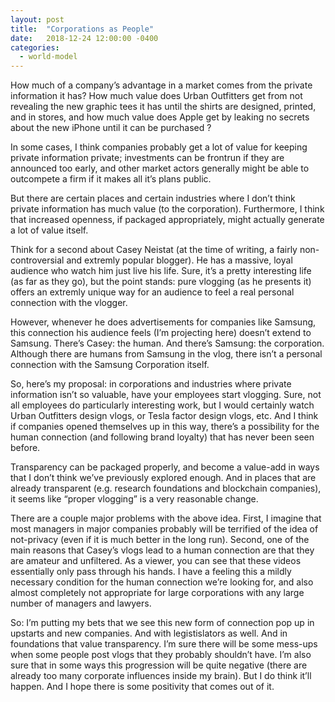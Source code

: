 ```yaml
---
layout: post
title:  "Corporations as People"
date:   2018-12-24 12:00:00 -0400
categories:
  - world-model
---
```

How much of a company’s advantage in a market comes from the private information it has? How much value does Urban Outfitters get from not revealing the new graphic tees it has until the shirts are designed, printed, and in stores, and how much value does Apple get by leaking no secrets about the new iPhone until it can be purchased ? 

In some cases, I think companies probably get a lot of value for keeping private information private; investments can be frontrun if they are announced too early, and other market actors generally might be able to outcompete a firm if it makes all it’s plans public. 

But there are certain places and certain industries where I don’t think private information has much value (to the corporation). Furthermore, I think that increased openness, if packaged appropriately, might actually generate a lot of value itself. 

Think for a second about Casey Neistat (at the time of writing, a fairly non-controversial and extremly popular blogger). He has a massive, loyal audience who watch him just live his life. Sure, it’s a pretty interesting life (as far as they go), but the point stands: pure vlogging (as he presents it) offers an extremly unique way for an audience to feel a real personal connection with the vlogger. 

However, whenever he does advertisements for companies like Samsung, this connection his audience feels (I’m projecting here) doesn’t extend to Samsung. There’s Casey: the human. And there’s Samsung: the corporation. Although there are humans from Samsung in the vlog, there isn’t a personal connection with the Samsung Corporation itself. 

So, here’s my proposal: in corporations and industries where private information isn’t so valuable, have your employees start vlogging. Sure, not all employees do particularly interesting work, but I would certainly watch Urban Outfitters design vlogs, or Tesla factor design vlogs, etc. And I think if companies opened themselves up in this way, there’s a possibility for the human connection (and following brand loyalty) that has never been seen before.

Transparency can be packaged properly, and become a value-add in ways that I don’t think we’ve previously explored enough. And in places that are already transparent (e.g. research foundations and blockchain companies), it seems like “proper vlogging” is a very reasonable change. 

There are a couple major problems with the above idea. First, I imagine that most managers in major companies probably will be terrified of the idea of not-privacy (even if it is much better in the long run). Second, one of the main reasons that Casey’s vlogs lead to a human connection are that they are amateur and unfiltered. As a viewer, you can see that these videos essentially only pass through his hands. I have a feeling this a mildly necessary condition for the human connection we’re looking for, and also almost completely not appropriate for large corporations with any large number of managers and lawyers. 

So: I’m putting my bets that we see this new form of connection pop up in upstarts and new companies. And with legistislators as well. And in foundations that value transparency. I’m sure there will be some mess-ups when some people post vlogs that they probably shouldn’t have. I’m also sure that in some ways this progression will be quite negative (there are already too many corporate influences inside my brain). But I do think it’ll happen. And I hope there is some positivity that comes out of it. 